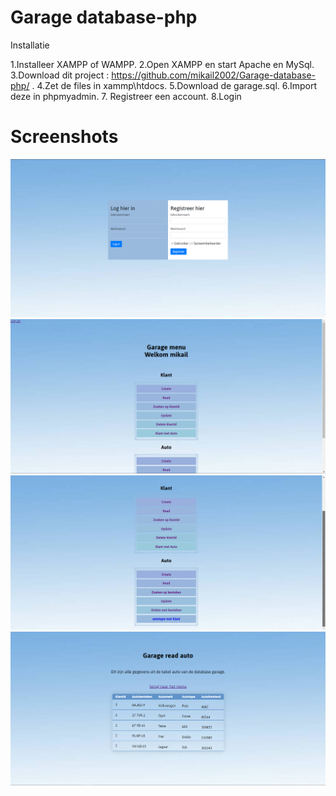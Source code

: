 # Garage database-php
 Installatie
 
 1.Installeer XAMPP of WAMPP.
 2.Open XAMPP en start Apache en MySql.
 3.Download dit project : https://github.com/mikail2002/Garage-database-php/ .
 4.Zet de files in xammp\htdocs.
 5.Download de garage.sql.
 6.Import deze in phpmyadmin.
 7. Registreer een account.
 8.Login

# Screenshots

<img src="img/login.png">
<img src="img/menu.png">
<img src="img/menu2.png">
<img src="img/read_auto.png">
